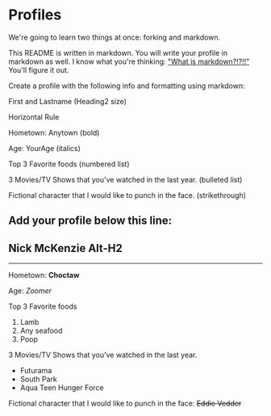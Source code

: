 # Profiles
We're going to learn two things at once: forking and markdown.

This README is written in markdown. You will write your profile in markdown as well. I know what you're thinking: ["What is markdown?!?!!"](http://lmgtfy.com/?q=What+is+markdown%3F) You'll figure it out.

Create a profile with the following info and formatting using markdown:

First and Lastname (Heading2 size)

Horizontal Rule

Hometown: Anytown (bold)

Age: YourAge (italics)

Top 3 Favorite foods (numbered list)

3 Movies/TV Shows that you've watched in the last year. (bulleted list)

Fictional character that I would like to punch in the face. (strikethrough)

Add your profile below this line:
---
Nick McKenzie Alt-H2 
---

---

Hometown: **Choctaw** 

Age: *Zoomer* 

Top 3 Favorite foods  
1. Lamb 
2. Any seafood
3. Poop

3 Movies/TV Shows that you've watched in the last year. 
* Futurama
* South Park
* Aqua Teen Hunger Force

Fictional character that I would like to punch in the face: ~~Eddie Vedder~~
